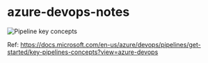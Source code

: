 # azure-devops-notes

![Pipeline key concepts](https://docs.microsoft.com/en-us/azure/devops/pipelines/get-started/media/key-concepts-overview.svg)

Ref: https://docs.microsoft.com/en-us/azure/devops/pipelines/get-started/key-pipelines-concepts?view=azure-devops